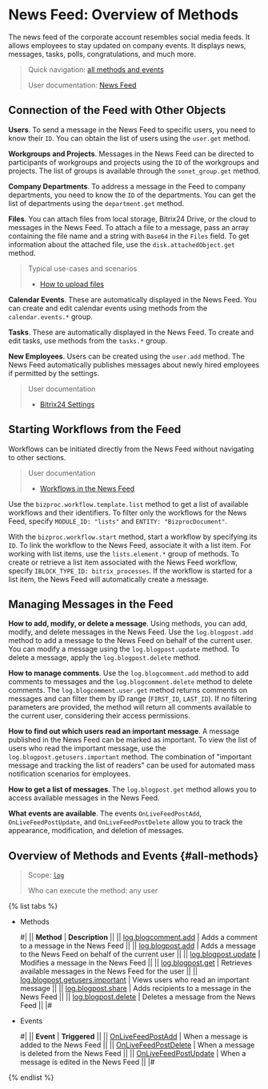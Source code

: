 # News Feed: Overview of Methods

The news feed of the corporate account resembles social media feeds. It allows employees to stay updated on company events. It displays news, messages, tasks, polls, congratulations, and much more.

> Quick navigation: [all methods and events](#all-methods)
>
> User documentation: [News Feed](https://helpdesk.bitrix24.com/section/47478/)

## Connection of the Feed with Other Objects

**Users**. To send a message in the News Feed to specific users, you need to know their `ID`. You can obtain the list of users using the `user.get` method.

**Workgroups and Projects**. Messages in the News Feed can be directed to participants of workgroups and projects using the `ID` of the workgroups and projects. The list of groups is available through the `sonet_group.get` method.

**Company Departments**. To address a message in the Feed to company departments, you need to know the `ID` of the departments. You can get the list of departments using the `department.get` method.

**Files**. You can attach files from local storage, Bitrix24 Drive, or the cloud to messages in the News Feed. To attach a file to a message, pass an array containing the file name and a string with `Base64` in the `Files` field. To get information about the attached file, use the `disk.attachedObject.get` method.

> Typical use-cases and scenarios
>
> - [How to upload files](../files/how-to-upload-files.md)

**Calendar Events**. These are automatically displayed in the News Feed. You can create and edit calendar events using methods from the `calendar.events.*` group.

**Tasks**. These are automatically displayed in the News Feed. To create and edit tasks, use methods from the `tasks.*` group.

**New Employees**. Users can be created using the `user.add` method. The News Feed automatically publishes messages about newly hired employees if permitted by the settings.

> User documentation
>
> - [Bitrix24 Settings](https://helpdesk.bitrix24.com/open/19093214/)

## Starting Workflows from the Feed

Workflows can be initiated directly from the News Feed without navigating to other sections.

> User documentation
>
> - [Workflows in the News Feed](https://helpdesk.bitrix24.com/open/9717699/)

Use the `bizproc.workflow.template.list` method to get a list of available workflows and their identifiers. To filter only the workflows for the News Feed, specify `MODULE_ID: "lists"` and `ENTITY: "BizprocDocument"`.

With the `bizproc.workflow.start` method, start a workflow by specifying its `ID`. To link the workflow to the News Feed, associate it with a list item. For working with list items, use the `lists.element.*` group of methods. To create or retrieve a list item associated with the News Feed workflow, specify `IBLOCK_TYPE_ID: bitrix_processes`. If the workflow is started for a list item, the News Feed will automatically create a message.

## **Managing Messages in the Feed**

**How to add, modify, or delete a message**. Using methods, you can add, modify, and delete messages in the News Feed. Use the `log.blogpost.add` method to add a message to the News Feed on behalf of the current user. You can modify a message using the `log.blogpost.update` method. To delete a message, apply the `log.blogpost.delete` method.

**How to manage comments**. Use the `log.blogcomment.add` method to add comments to messages and the `log.blogcomment.delete` method to delete comments. The `log.blogcomment.user.get` method returns comments on messages and can filter them by ID range (`FIRST_ID`, `LAST_ID`). If no filtering parameters are provided, the method will return all comments available to the current user, considering their access permissions.

**How to find out which users read an important message**. A message published in the News Feed can be marked as important. To view the list of users who read the important message, use the `log.blogpost.getusers.important` method. The combination of "important message and tracking the list of readers" can be used for automated mass notification scenarios for employees.

**How to get a list of messages**. The `log.blogpost.get` method allows you to access available messages in the News Feed.

**What events are available**. The events `OnLiveFeedPostAdd`, `OnLiveFeedPostUpdate`, and `OnLiveFeedPostDelete` allow you to track the appearance, modification, and deletion of messages.

## Overview of Methods and Events {#all-methods}

> Scope: [`log`](../scopes/permissions.md)
> 
> Who can execute the method: any user

{% list tabs %}

- Methods

    #|
    || **Method** | **Description** ||
    || [log.blogcomment.add](./log-blogcomment-add.md) | Adds a comment to a message in the News Feed ||
    || [log.blogpost.add](./log-blogpost-add.md) | Adds a message to the News Feed on behalf of the current user ||
    || [log.blogpost.update](./log-blogpost-update.md) | Modifies a message in the News Feed ||
    || [log.blogpost.get](./log-blogpost-get.md) | Retrieves available messages in the News Feed for the user ||
    || [log.blogpost.getusers.important](./log-blogpost-getusers-important.md) | Views users who read an important message ||
    || [log.blogpost.share](./log-blogpost-share.md) | Adds recipients to a message in the News Feed ||
    || [log.blogpost.delete](./log-blogpost-delete.md) | Deletes a message from the News Feed ||
    |#

- Events

    #|
    || **Event** | **Triggered** ||
    || [OnLiveFeedPostAdd](./events/on-live-feed-post-add.md) | When a message is added to the News Feed ||
    || [OnLiveFeedPostDelete](./events/on-live-feed-post-delete.md) | When a message is deleted from the News Feed ||
    || [OnLiveFeedPostUpdate](./events/on-live-feed-post-update.md) | When a message is edited in the News Feed ||
    |#

{% endlist %}